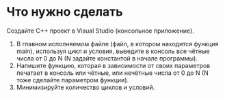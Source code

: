 # Что нужно сделать
Создайте C++ проект в Visual Studio (консольное приложение).

1. В главном исполняемом файле (файл, в котором находится функция main), используя цикл и условия, выведите в консоль все чётные числа от 0 до N (N задайте константой в начале программы).
2. Напишите функцию, которая в зависимости от своих параметров печатает в консоль или чётные, или нечётные числа от 0 до N (N тоже сделайте параметром функции).
3. Минимизируйте количество циклов и условий.
